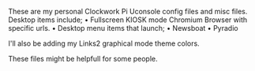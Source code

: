 These are my personal Clockwork Pi Uconsole config files and misc files.
Desktop items include;
  • Fullscreen KIOSK mode Chromium Browser with specific urls.
  • Desktop menu items that launch;
                                  • Newsboat
                                  • Pyradio

I'll also be adding my Links2 graphical mode theme colors.

These files might be helpfull for some people.
